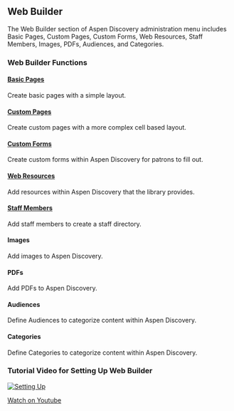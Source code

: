 ## Web Builder

The Web Builder section of Aspen Discovery administration menu includes Basic Pages, Custom Pages, Custom Forms, Web Resources, Staff Members, Images, PDFs, Audiences, and Categories.

### Web Builder Functions

#### [Basic Pages](/Admin/HelpManual?page=Web-Builder_Basic-Pages)
Create basic pages with a simple layout.
#### [Custom Pages](/Admin/HelpManual?page=Web-Builder_Custom-Pages)
Create custom pages with a more complex cell based layout.
#### [Custom Forms](/Admin/HelpManual?page=Web-Builder_Custom-Forms)
Create custom forms within Aspen Discovery for patrons to fill out.
#### [Web Resources](/Admin/HelpManual?page=Web-Builder_Web-Resources)
Add resources within Aspen Discovery that the library provides.
#### [Staff Members](/Admin/HelpManual?page=Web-Builder_Staff-Members)
Add staff members to create a staff directory.
#### Images
Add images to Aspen Discovery.
#### PDFs
Add PDFs to Aspen Discovery.
#### Audiences
Define Audiences to categorize content within Aspen Discovery.
#### Categories
Define Categories to categorize content within Aspen Discovery.

### Tutorial Video for Setting Up Web Builder

[![Setting Up](/manual/images/web-builder_set-up.jpg)](https://youtu.be/Io1Nl-B_nVY)

[Watch on Youtube](https://youtu.be/Io1Nl-B_nVY)
